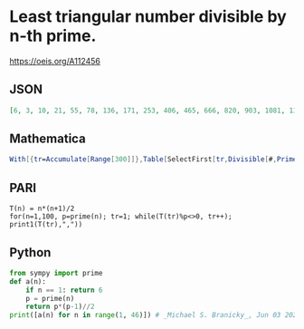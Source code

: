 # Least triangular number divisible by n\-th prime\.
https://oeis.org/A112456
## JSON
```JSON
[6, 3, 10, 21, 55, 78, 136, 171, 253, 406, 465, 666, 820, 903, 1081, 1378, 1711, 1830, 2211, 2485, 2628, 3081, 3403, 3916, 4656, 5050, 5253, 5671, 5886, 6328, 8001, 8515, 9316, 9591, 11026, 11325, 12246, 13203, 13861, 14878, 15931, 16290, 18145, 18528, 19306]
```
## Mathematica
```Mathematica
With[{tr=Accumulate[Range[300]]},Table[SelectFirst[tr,Divisible[#,Prime[n]]&],{n,50}]] (* Requires Mathematica version 10 or later *) (* _Harvey P. Dale_, Apr 06 2018 *)
```
## PARI
```PARI
T(n) = n*(n+1)/2
for(n=1,100, p=prime(n); tr=1; while(T(tr)%p<>0, tr++); print1(T(tr),","))
```
## Python
```Python
from sympy import prime
def a(n):
    if n == 1: return 6
    p = prime(n)
    return p*(p-1)//2
print([a(n) for n in range(1, 46)]) # _Michael S. Branicky_, Jun 03 2021
```
